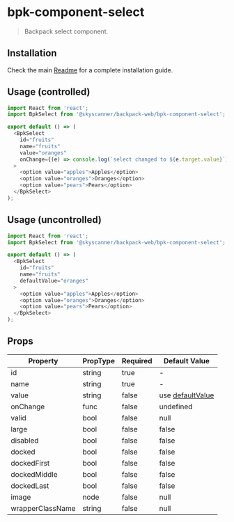 # bpk-component-select

> Backpack select component.

## Installation

Check the main [Readme](https://github.com/skyscanner/backpack#usage) for a complete installation guide.

## Usage (controlled)

```js
import React from 'react';
import BpkSelect from '@skyscanner/backpack-web/bpk-component-select';

export default () => (
  <BpkSelect
    id="fruits"
    name="fruits"
    value="oranges"
    onChange={(e) => console.log(`select changed to ${e.target.value}`)}
  >
    <option value="apples">Apples</option>
    <option value="oranges">Oranges</option>
    <option value="pears">Pears</option>
  </BpkSelect>
);
```

## Usage (uncontrolled)

```js
import React from 'react';
import BpkSelect from '@skyscanner/backpack-web/bpk-component-select';

export default () => (
  <BpkSelect
    id="fruits"
    name="fruits"
    defaultValue="oranges"
  >
    <option value="apples">Apples</option>
    <option value="oranges">Oranges</option>
    <option value="pears">Pears</option>
  </BpkSelect>
);
```

## Props

| Property                  | PropType   | Required | Default Value |
| ------------              | --------   | -------- | ------------- |
| id                        | string     | true     | -             |
| name                      | string     | true     | -             |
| value                     | string     | false    | use [defaultValue](https://reactjs.org/docs/dom-elements.html#value)|
| onChange                  | func       | false    | undefined     |
| valid                     | bool       | false    | null          |
| large                     | bool       | false    | false         |
| disabled                  | bool       | false    | false         |
| docked                    | bool       | false    | false         |
| dockedFirst               | bool       | false    | false         |
| dockedMiddle              | bool       | false    | false         |
| dockedLast                | bool       | false    | false         |
| image                     | node       | false    | null          |
| wrapperClassName          | string     | false    | null          |
